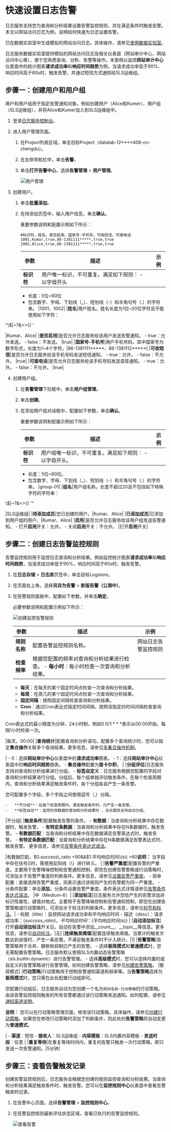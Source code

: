 # 快速设置日志告警

日志服务支持您为查询和分析结果设置告警监控规则，并在满足条件时触发告警。本文以网站访问日志为例，说明如何快速为日志设置告警。

已在数据实验室中生成模拟的网站访问日志。具体操作，请参见[使用数据实验室](/cn.zh-CN/应用中心（App）/数据实验室/使用数据实验室.md)。

日志服务数据实验室提供模拟的网站访问日志及相关仪表盘（网站审计中心、网站访问中心等），便于您熟悉查询、分析、告警等操作。本案例以监控**网站审计中心**仪表盘中的统计图表**请求成功率**和**响应时间趋势**为例，当请求成功率低于90%、响应时间高于60s时，触发告警，并通过短信方式通知给SLS运维组。

## 步骤一：创建用户和用户组

用户和用户组用于指定告警通知对象。例如创建用户（Alice和Kumer）、用户组（SLS运维组），并将Alice和Kumer加入到SLS运维组中。

1.  登录[日志服务控制台](https://sls.console.aliyun.com)。

2.  进入用户管理页面。

    1.  在Project列表区域，单击目标Project（datalab-12\*\*\*\*408-cn-chengdu）。

    2.  在左侧导航栏中，单击**告警**。

    3.  单击**打开告警中心**，选择**告警管理** \> **用户管理**。

        ![用户管理](https://static-aliyun-doc.oss-accelerate.aliyuncs.com/assets/img/zh-CN/3148059161/p254178.png)

3.  创建用户。

    1.  单击**批量添加**。

    2.  在待添加页签中，输入用户信息，单击**确认**。

        重要参数说明和配置示例如下所示：

        ```
        #标识符，姓名，是否启用，国家号-手机号，可收短信，可接电话
        1001,Kumar,true,86-1381111*****,true,true
        1002,Alice,true,86-1381111*****,true,true
        ```

        |参数|描述|示例|
        |--|--|--|
        |**标识符**|用户唯一标识，不可重复。满足如下规则：        -   以字母开头
        -   长度：5位~60位
        -   包含数字、字母、下划线（\_）、短划线（-）和半角句号（.）的字符串。
|1001、1002|
        |**姓名**|用户姓名。姓名长度为1位~20位字符且不能使用如下字符：

"\\$\|~?&<\>\{\}\`'

|Kumar、Alice|
        |**是否启用**|是否允许日志服务给该用户发送告警通知。        -   true：允许发送。
        -   false：不发送。
|true|
        |**国家号-手机号**|用户手机号码，其中国家号为数字形式，长度为1~4个字符。|86-1381111\*\*\*\*\*、86-1381112\*\*\*\*\*|
        |**可收短信**|是否允许日志服务给该手机号码发送短信通知。        -   true：允许。
        -   false：不允许。
|true|
        |**可接电话**|是否允许日志服务给该手机号码发送语音通知。        -   true：允许。
        -   false：不允许。
|true|

4.  创建用户组。

    1.  在**告警管理**下拉框中，单击**用户组管理**。

    2.  单击**创建**。

    3.  在添加用户组对话框中，配置如下参数，单击**确认**。

        重要参数说明和配置示例如下所示：

        |参数|描述|示例|
        |--|--|--|
        |**标识符**|用户组唯一标识，不可重复。满足如下规则：        -   以字母开头。
        -   长度：5位~60位。
        -   包含数字、字母、下划线（\_）、短划线（-）和半角句号（.）的字符串。
|group-01|
        |**组名**|用户组名称。长度不超过20且不包括如下特殊字符的字符串：

\\$\|~?&<\>\{\}\`'"

|SLS运维组|
        |**待添加成员**|您已创建的用户。|Kumar、Alice|
        |**已添加成员**|已添加到用户组的用户。|Kumar、Alice|
        |**启用**|是否允许日志服务给该用户组发送告警通知。        -   打开**启用**开关：允许。
        -   关闭**启用**开关：不允许。
|打开**启用**开关|


## 步骤二：创建日志告警监控规则

告警监控规则用于监控日志查询和分析结果。例如监控统计图表**请求成功率**和**响应时间趋势**，当请求成功率低于90%，响应时间高于60s时，触发告警。

1.  在**日志存储** \> **日志库**页签中，单击目标Logstore。

2.  在页面右上角，选择**另存为告警** \> **新版告警（公测中）**。

3.  在告警规则面板中，配置如下参数，并单击**确定**。

    必要参数说明和配置示例如下所示：

    ![创建监控告警规则](https://static-aliyun-doc.oss-accelerate.aliyuncs.com/assets/img/zh-CN/2088620261/p253647.png)

    |参数|描述|示例|
    |--|--|--|
    |**规则名称**|配置告警监控规则名称。|网站日志告警监控规则|
    |**检查频率**|根据您配置的频率对查询和分析结果进行检查。    -   **每小时**：每小时检查一次查询和分析结果。
    -   **每天**：在每天的某个固定时间点检查一次查询和分析结果。
    -   **每周**：在周几的某个固定时间点检查一次查询和分析结果。
    -   **固定间隔**：按照固定间隔检查查询和分析结果。
    -   **Cron**：通过Cron表达式指定时间间隔，按照该指定的时间间隔检查查询和分析结果。

Cron表达式的最小精度为分钟，24小时制，例如0 0/1 \* \* \*表示从00:00开始，每隔1小时检查一次。

|每天，00:00|
    |**查询统计**|配置查询和分析语句。配置多个查询统计时，您可以指定**集合操作**关联多个查询结果。更多信息，请参见[多集合操作机制](/cn.zh-CN/告警（新版）/告警监控/协同监控/多集合操作机制.md)。

|    -   0：选择**网站审计中心**仪表盘中的**请求成功率**图表。
    -   1：选择**网站审计中心**仪表盘中的**响应时间趋势**图表。
    -   **集合操作**配置为**笛卡尔积**。 |
    |**分组评估**|日志服务支持对查询和分析结果进行分组。    -   **标签自定义**：日志服务根据您配置的字段对查询和分析结果进行分组。分组后，每个组单独评估触发条件。在每个检查周期内，查询和分析结果满足触发条件时，各个分组各自产生一条告警。

您可配置多个字段，多个字段之间使用逗号（,）分隔。

    -   **不分组**：在每个检查周期内，满足触发条件时，只产生一条告警。
    -   **标签自动**：监控时序数据的查询和分析结果时 ，日志服务支持自动分组。
|不分组|
    |**触发条件**|配置触发告警的条件。    -   **有数据**：当查询和分析结果中存在数据时，触发告警。
    -   **有特定条数据**：当查询和分析结果中存在N条数据时，触发告警。
    -   **有数据匹配**：当查询和分析结果中存在数据满足告警表达式时，触发告警。
    -   **有特定条数据匹配**：当查询和分析结果中存在N条数据满足告警表达式时，触发告警。
更多信息，请参见[告警条件表达式语法](/cn.zh-CN/可视化与告警/告警/参考信息/告警条件表达式语法.md)。

|有数据匹配，$0.success\_ratio <90&&$1.平均响应时间\\\(s\\\) \>60**说明：** 当字段中存在括号\(\)时，需使用反斜线（\\）进行转义。 |
    |**告警严重度**|配置告警的严重度。主要用于告警降噪控制和告警通知控制，即您在创建告警策略或行动策略时，可添加关于告警严重度的判断条件。更多信息，请参见[设置告警严重度](/cn.zh-CN/告警（新版）/告警监控/监控规则编排/设置告警严重度.md)。    -   简单配置：直接选择告警严重度，则表示通过该规则产生的告警都为同一严重度。
    -   分条件配置：单击**添加**，分条件设置告警严重度。条件表达式详情请参见[告警条件表达式语法](/cn.zh-CN/可视化与告警/告警/参考信息/告警条件表达式语法.md)。
|中（Medium-6）|
    |**添加标注**|日志服务允许您给产生的告警添加非标识性属性，键值对格式。主要用于告警降噪控制和告警通知控制，即您在创建告警策略或行动策略时，可添加关于标注的判断条件。更多信息，请参见[标签和标注](/cn.zh-CN/告警（新版）/告警监控/监控规则编排/标签和标注.md)。|    -   标题（title）：监控网站请求成功率和平均响应时间
    -   描述（desc）：请求成功率：$\{success\_ratio\}，平均响应时间：$\{平均响应时间\(s\)\} |
    |**自动添加标注**|打开**自动添加标注**开关后，自动在告警中添加\_\_count\_\_、\_\_topic\_\_等信息。更多信息，请参见[自动标注](/cn.zh-CN/告警（新版）/告警监控/监控规则编排/标签和标注.md)。|无|
    |**连续触发阈值**|配置连续触发阈值。当累计的触发次数达到该值时，产生一条告警。不满足触发条件时不计入统计。|1|
    |**告警策略**|告警策略用于合并、静默和抑制已产生的告警。    -   选择**极简模式**和**普通模式**时，您无需配置告警策略。日志服务默认使用SLS内置动态告警策略（sls.builtin.dynamic）进行告警管理。
    -   选择**高级模式**时，您可以选择内置的或自定义的告警策略进行告警管理。如何创建告警策略，请参见[创建告警策略](/cn.zh-CN/告警（新版）/告警管理/创建告警策略.md)。
|极简模式|
    |**行动策略**|行动策略用于控制告警通知渠道和频率等。当**告警策略**选择为**极简模式**时，您只需在此处配置行动组即可。

您配置行动组后，日志服务自动为您创建一个名为`规则名称-行动策略`的行动策略。由该告警监控规则触发的所有告警都通过该行动策略发送通知。如何配置，请参见[通知渠道说明](/cn.zh-CN/告警（新版）/通知管理/通知渠道/通知渠道说明.md)。

**说明：** 您可以在行动策略管理页面，修改该行动策略。具体操作，请参见[创建行动策略](/cn.zh-CN/告警（新版）/通知管理/创建行动策略.md)。如果您在修改行动策略时添加了判断条件，则此处的**告警策略**将自动变更为**普通模式**。

|    -   **渠道**：短信
    -   **接收人**：SLS运维组
    -   **内容模板**：SLS内置内容模板
    -   **发送时段**：任意 |
    |**重复等待**|在重复等待时间内，重复的告警只触发一次行动策略，即只发送一次告警通知。|5分钟|


## 步骤三：查看告警触发记录

创建告警监控规则后，日志服务会根据您创建的规则监控查询和分析结果。当查询和分析结果满足触发条件时，触发告警。您可以在**监控规则中心**仪表盘中查看告警触发的记录。

1.  在告警中心页面，选择**告警管理** \> **监控规则中心**。

2.  在告警监控规则最新评估状态区域，查看已执行的告警监控规则。

    ![查看告警](https://static-aliyun-doc.oss-accelerate.aliyuncs.com/assets/img/zh-CN/5029059161/p253652.png)


